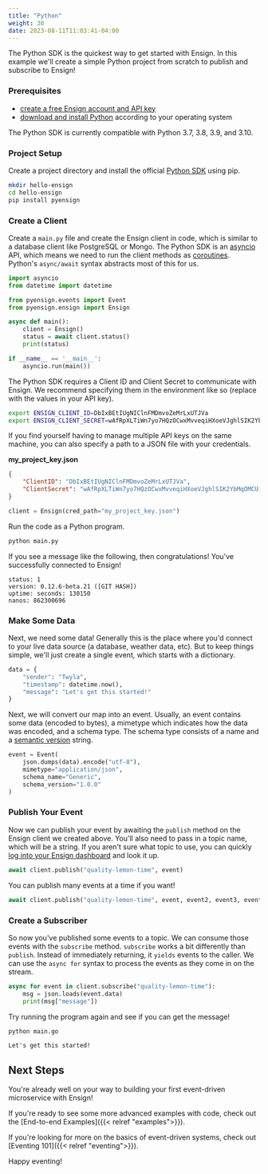 ```yaml
---
title: "Python"
weight: 30
date: 2023-08-11T11:03:41-04:00
---
```


The Python SDK is the quickest way to get started with Ensign. In this example we'll create a simple Python project from scratch to publish and subscribe to Ensign!

### Prerequisites

- [create a free Ensign account and API key](https://rotational.app)
- [download and install Python](https://www.python.org/downloads/) according to your operating system

The Python SDK is currently compatible with Python 3.7, 3.8, 3.9, and 3.10.

### Project Setup

Create a project directory and install the official [Python SDK](https://pypi.org/project/pyensign/) using pip.

```bash
mkdir hello-ensign
cd hello-ensign
pip install pyensign
```

<a name="create-a-client"></a>
### Create a Client

Create a `main.py` file and create the Ensign client in code, which is similar to a database client like PostgreSQL or Mongo. The Python SDK is an [asyncio](https://docs.python.org/3/library/asyncio.html) API, which means we need to run the client methods as [coroutines](https://docs.python.org/3/library/asyncio-task.html#coroutines). Python's `async/await` syntax abstracts most of this for us.

```python
import asyncio
from datetime import datetime

from pyensign.events import Event
from pyensign.ensign import Ensign

async def main():
    client = Ensign()
    status = await client.status()
    print(status)

if __name__ == '__main__':
    asyncio.run(main())
```

The Python SDK requires a Client ID and Client Secret to communicate with Ensign. We recommend specifying them in the environment like so (replace with the values in your API key).

```bash
export ENSIGN_CLIENT_ID=DbIxBEtIUgNIClnFMDmvoZeMrLxUTJVa
export ENSIGN_CLIENT_SECRET=wAfRpXLTiWn7yo7HQzOCwxMvveqiHXoeVJghlSIK2YbMqOMCUiSVRVQOLT0ORrVS
```

If you find yourself having to manage multiple API keys on the same machine, you can also specify a path to a JSON file with your credentials.

**my_project_key.json**
```json
{
    "ClientID": "DbIxBEtIUgNIClnFMDmvoZeMrLxUTJVa",
    "ClientSecret": "wAfRpXLTiWn7yo7HQzOCwxMvveqiHXoeVJghlSIK2YbMqOMCUiSVRVQOLT0ORrVS"
}
```

```python
client = Ensign(cred_path="my_project_key.json")
```

Run the code as a Python program.

```bash
python main.py
```

If you see a message like the following, then congratulations! You've successfully connected to Ensign!

```
status: 1
version: 0.12.6-beta.21 ([GIT HASH])
uptime: seconds: 130150
nanos: 862300696
```

### Make Some Data

Next, we need some data! Generally this is the place where you'd connect to your live data source (a database, weather data, etc). But to keep things simple, we'll just create a single event, which starts with a dictionary.

```python
data = {
    "sender": "Twyla",
    "timestamp": datetime.now(),
    "message": "Let's get this started!"
}
```

Next, we will convert our map into an event. Usually, an event contains some data (encoded to bytes), a mimetype which indicates how the data was encoded, and a schema type. The schema type consists of a name and a [semantic version](https://semver.org/) string.

```python
event = Event(
    json.dumps(data).encode("utf-8"),
    mimetype="application/json",
    schema_name="Generic",
    schema_version="1.0.0"
)
```

### Publish Your Event

Now we can publish your event by awaiting the `publish` method on the Ensign client we created above. You'll also need to pass in a topic name, which will be a string. If you aren't sure what topic to use, you can quickly [log into your Ensign dashboard](https://rotational.app) and look it up.

```python
await client.publish("quality-lemon-time", event)
```

You can publish many events at a time if you want!

```python
await client.publish("quality-lemon-time", event, event2, event3, event4)
```

### Create a Subscriber

So now you've published some events to a topic. We can consume those events with the `subscribe` method. `subscribe` works a bit differently than `publish`. Instead of immediately returning, it `yields` events to the caller. We can use the `async for` syntax to process the events as they come in on the stream.

```python
async for event in client.subscribe("quality-lemon-time"):
    msg = json.loads(event.data)
    print(msg["message"])
```

Try running the program again and see if you can get the message!

```bash
python main.go
```

```Let's get this started!```

## Next Steps

You're already well on your way to building your first event-driven microservice with Ensign!

If you're ready to see some more advanced examples with code, check out the [End-to-end Examples]({{< relref "examples">}}).

If you're looking for more on the basics of event-driven systems, check out [Eventing 101]({{< relref "eventing">}}).

Happy eventing!
